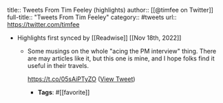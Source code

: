 title:: Tweets From Tim Feeley (highlights)
author:: [[@timfee on Twitter]]
full-title:: "Tweets From Tim Feeley"
category:: #tweets
url:: https://twitter.com/timfee

- Highlights first synced by [[Readwise]] [[Nov 18th, 2022]]
	- Some musings on the whole "acing the PM interview" thing. There are may articles like it, but this one is mine, and I hope folks find it useful in their travels.
	  
	  https://t.co/05sAiPTyZO ([View Tweet](https://twitter.com/search?q=Some%20musings%20on%20the%20whole%20%22acing%20the%20PM%20interview%22%20thing.%20There%20are%20may%20articles%20like%20it%2C%20but%20this%20one%20is%20mine%2C%20and%20I%20hope%20folks%20find%20it%20useful%20in%20their%20travels.%20%20https%3A//t.co/05sAiPTyZO%20%28from%3A%40timfee%29))
		- **Tags**: #[[favorite]]